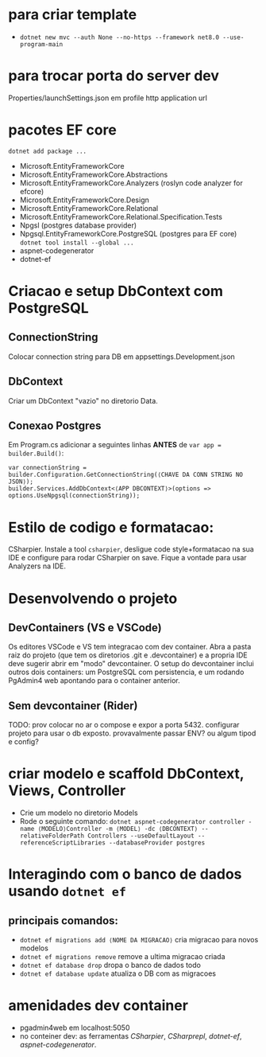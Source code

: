 # para criar template
- `dotnet new mvc --auth None --no-https --framework net8.0 --use-program-main`

# para trocar porta do server dev
Properties/launchSettings.json em profile http application url

# pacotes EF core
`dotnet add package ...`
- Microsoft.EntityFrameworkCore
- Microsoft.EntityFrameworkCore.Abstractions
- Microsoft.EntityFrameworkCore.Analyzers (roslyn code analyzer for efcore)
- Microsoft.EntityFrameworkCore.Design
- Microsoft.EntityFrameworkCore.Relational
- Microsoft.EntityFrameworkCore.Relational.Specification.Tests
- Npgsl (postgres database provider)
- Npgsql.EntityFrameworkCore.PostgreSQL (postgres para EF core)
`dotnet tool install --global ...`
- aspnet-codegenerator
- dotnet-ef

# Criacao e setup DbContext com PostgreSQL
## ConnectionString
Colocar connection string para DB em appsettings.Development.json
## DbContext
Criar um DbContext "vazio" no diretorio Data.
## Conexao Postgres
Em Program.cs adicionar a seguintes linhas **ANTES** de `var app = builder.Build()`:
```
var connectionString = builder.Configuration.GetConnectionString(⟨CHAVE DA CONN STRING NO JSON⟩);
builder.Services.AddDbContext<⟨APP DBCONTEXT⟩>(options => options.UseNpgsql(connectionString));
```

# Estilo de codigo e formatacao:
CSharpier. Instale a tool `csharpier`, desligue code style+formatacao na sua IDE e configure para rodar CSharpier on save. Fique a vontade para usar Analyzers na IDE.

# Desenvolvendo o projeto
## DevContainers (VS e VSCode)
Os editores VSCode e VS tem integracao com dev container. Abra a pasta raiz do projeto (que tem os diretorios .git e .devcontainer) e a propria IDE deve sugerir abrir em "modo" devcontainer.
O setup do devcontainer inclui outros dois containers: um PostgreSQL com persistencia, e um rodando PgAdmin4 web apontando para o container anterior.
## Sem devcontainer (Rider)
TODO: prov colocar no ar o compose e expor a porta 5432. configurar projeto para usar o db exposto. provavalmente passar ENV? ou algum tipod e config?

# criar modelo e scaffold DbContext, Views, Controller
- Crie um modelo no diretorio Models
- Rode o seguinte comando:
 ```dotnet aspnet-codegenerator controller -name ⟨MODELO⟩Controller -m ⟨MODEL⟩ -dc ⟨DBCONTEXT⟩ --relativeFolderPath Controllers --useDefaultLayout --referenceScriptLibraries --databaseProvider postgres```

 # Interagindo com o banco de dados usando `dotnet ef`
 ## principais comandos: 
- `dotnet ef migrations add ⟨NOME DA MIGRACAO⟩` cria migracao para novos modelos
- `dotnet ef migrations remove` remove a ultima migracao criada
- `dotnet ef database drop` dropa o banco de dados todo
- `dotnet ef database update` atualiza o DB com as migracoes

# amenidades dev container
- pgadmin4web em localhost:5050
- no conteiner dev: as ferramentas _CSharpier_, _CSharprepl_, _dotnet-ef_, _aspnet-codegenerator_.

